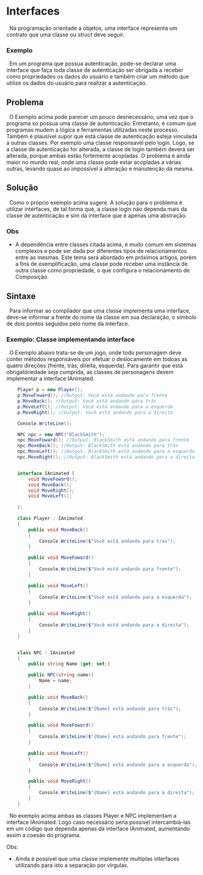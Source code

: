 # Interfaces

&nbsp; Na programação orientade a objetos, uma interface representa um contrato que uma classe ou <i> struct </i> deve seguir.

### Exemplo

&nbsp; Em um programa que possua autenticação, pode-se declarar uma interface que faça toda classe de autenticação ser obrigada a receber como propriedades os dados do usuário e também criar um método que utilize os dados do usuário para realizar a autenticação. <br>

## Problema

&nbsp; O Exemplo acima pode parecer um pouco desnecessário, uma vez que o programa so possua uma classe de autenticação. Entretanto, é comum que programas mudem a lógica e ferramentas utilizadas neste processo. Também é plausível supor que está classe de autenticação esteja vinculada a outras classes. Por exemplo uma classe responsavél pelo login. Logo, se a classe de autenticação for alterada, a classe de login também deverá ser alterada, porque ambas estão fortemente acopladas. O problema é ainda maior no mundo real, onde uma classe pode estar acopladas a várias outras, levando quase ao impossível a alteração e manutenção da mesma.

## Solução

&nbsp; Como o próprio exemplo acima sugere. A solução para o problema é utilizar interfaces, de tal forma que, a classe login não dependa mais da classe de autenticação e sim da interface que é apenas uma abstração. 

### Obs

- A dependência entre classes citada acima, é muito comum em sistemas complexos e pode ser dada por diferentes tipos de relacionamentos entre as mesmas. Este tema será abordado em próximos artigos, porém a fins de exemplificação, uma classe pode receber uma instância de outra classe como propriedade, o que configura o relacionamento de Composição. 

## Sintaxe

&nbsp; Para informar ao compilador que uma classe implementa uma interface, deve-se informar a frente do nome da classe em sua declaração, o símbolo de dois pontos seguidos pelo nome da interface.

### Exemplo: Classe implementando interface

&nbsp; O Exemplo abaixo trata-se de um jogo, onde todo personagem deve conter métodos responsáveis por efetuar o deslocamente em todoas as quatro direções (frente, trás, direita, esquerda). Para garantir que está obrigatóriedade seja cumprida, as classes de personagens devem implementar a interface IAnimated.

```csharp
    Player p = new Player();
    p.MoveFoward(); //Output: Você está andando para frente
    p.MoveBack(); //Output: Você está andando para trás
    p.MoveLeft(); //Output: Você está andando para a esquerda
    p.MoveRight(); //Output: Você está andando para a direita

    Console.WriteLine(); 

    NPC npc = new NPC("BlackSmith");
    npc.MoveFoward(); //Output: BlackSmith está andando para frente
    npc.MoveBack(); //Output: BlackSmith está andando para trás
    npc.MoveLeft(); //Output: BlackSmith está andando para a esquerda
    npc.MoveRight(); //Output: BlackSmith está andando para a direita


    interface IAnimated {
        void MoveFoward();
        void MoveBack();
        void MoveRight();
        void MoveLeft();
        
    };

    class Player : IAnimated
    {
        public void MoveBack()
        {
            Console.WriteLine($"Você está andando para trás");
        }

        public void MoveFoward()
        {
            Console.WriteLine($"Você está andando para frente");
        }

        public void MoveLeft()
        {
            Console.WriteLine($"Você está andando para a esquerda");
        }

        public void MoveRight()
        {
            Console.WriteLine($"Você está andando para a direita");
        }
    }


    class NPC : IAnimated
    {
        public string Name {get; set;}

        public NPC(string name){
            Name = name;
        }

        public void MoveBack()
        {
            Console.WriteLine($"{Name} está andando para trás");
        }

        public void MoveFoward()
        {
            Console.WriteLine($"{Name} está andando para frente");
        }

        public void MoveLeft()
        {
            Console.WriteLine($"{Name} está andando para a esquerda");
        }

        public void MoveRight()
        {
            Console.WriteLine($"{Name} está andando para a direita");
        }
    }

```

&nbsp; No exemplo acima ambas as classes Player e NPC implementam a interface IAnimated. Logo caso necessário seria possível intercambiá-las em um código que dependa apenas da interface IAnimated, aumentando assim a coesão do programa.

Obs:

- Ainda é possível que uma classe implemente multiplas interfaces utilizando para isto a separação por vírgulas.
